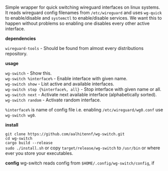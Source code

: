 Simple wrapper for quick switching wireguard interfaces on linux systems. It reads wireguard config filenames from `/etc/wireguard` and uses `wg-quick` to enable/disable and `systemctl` to enable/disable services. We want this to happen without problems so enabling one disables every other active interface.

**dependencies**

`wireguard-tools` - Should be found from almost every distributions repository.

**usage**

`wg-switch` - Show this.  
`wg-switch %interface%` - Enable interface with given name.  
`wg-switch show` - List active and available interfaces.  
`wg-switch stop {%interface%, all}` - Stop interface with given name or all.  
`wg-switch next` - Activate next available interface (alphabetically sorted).  
`wg-switch random` - Activate random interface.  

`%interface%` is name of config file i.e. enabling `/etc/wireguard/wg0.conf` use `wg-switch wg0`.

**install**

`git clone https://github.com/aalhitennf/wg-switch.git`  
`cd wg-switch`  
`cargo build --release`  
`sudo ./install.sh` or copy `target/release/wg-switch` to `/usr/bin` or where ever you store your executables.

**config**
wg-switch reads config from `$HOME/.config/wg-switch/config`, if 
